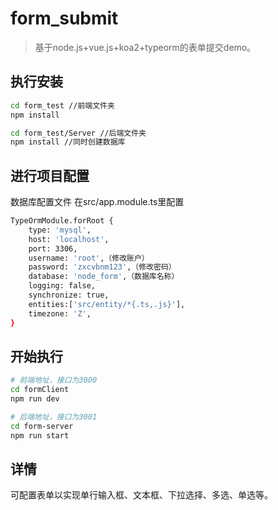 # form_submit

> 基于node.js+vue.js+koa2+typeorm的表单提交demo。

## 执行安装
``` bash
cd form_test //前端文件夹
npm install

cd form_test/Server //后端文件夹
npm install //同时创建数据库
```
## 进行项目配置
数据库配置文件 在src/app.module.ts里配置
``` bash
TypeOrmModule.forRoot {
	type: 'mysql',
	host: 'localhost',
	port: 3306,
	username: 'root',（修改账户）
	password: 'zxcvbnm123',（修改密码）
	database: 'node_form',（数据库名称）
	logging: false,
	synchronize: true,
	entities:['src/entity/*{.ts,.js}'],
	timezone: 'Z',
}
```
## 开始执行
``` bash
# 前端地址，接口为3000
cd formClient
npm run dev

# 后端地址，接口为3001
cd form-server
npm run start
```
## 详情

可配置表单以实现单行输入框、文本框、下拉选择、多选、单选等。
